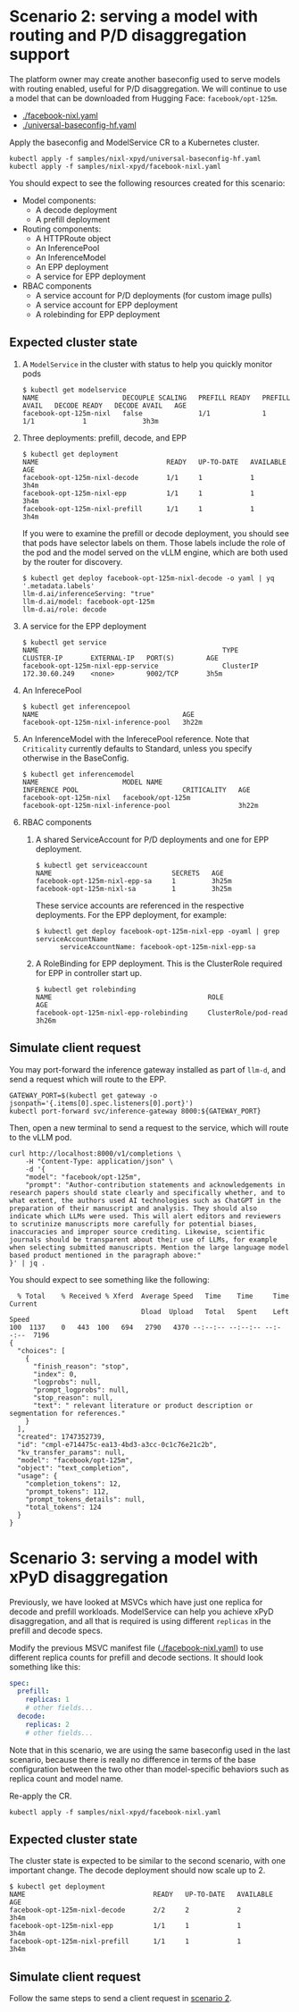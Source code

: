 # Scenario 2: serving a model with routing and P/D disaggregation support

The platform owner may create another baseconfig used to serve models with routing enabled, useful for P/D disaggregation. We will continue to use a model that can be downloaded from Hugging Face: `facebook/opt-125m`.

- [./facebook-nixl.yaml](./facebook-nixl.yaml)
- [./universal-baseconfig-hf.yaml](./universal-baseconfig-hf.yaml)

Apply the baseconfig and ModelService CR to a Kubernetes cluster.

```
kubectl apply -f samples/nixl-xpyd/universal-baseconfig-hf.yaml
kubectl apply -f samples/nixl-xpyd/facebook-nixl.yaml
```

You should expect to see the following resources created for this scenario:

- Model components:
  - A decode deployment
  - A prefill deployment
- Routing components:
  - A HTTPRoute object
  - An InferencePool
  - An InferenceModel
  - An EPP deployment 
  - A service for EPP deployment
- RBAC components 
  - A service account for P/D deployments (for custom image pulls)
  - A service account for EPP deployment 
  - A rolebinding for EPP deployment 

## Expected cluster state

1. A `ModelService` in the cluster with status to help you quickly monitor pods

    ```
    $ kubectl get modelservice
    NAME                     DECOUPLE SCALING   PREFILL READY   PREFILL AVAIL   DECODE READY   DECODE AVAIL   AGE
    facebook-opt-125m-nixl   false              1/1             1               1/1            1              3h3m
    ```

2. Three deployments: prefill, decode, and EPP

    ```
    $ kubectl get deployment
    NAME                                READY   UP-TO-DATE   AVAILABLE   AGE
    facebook-opt-125m-nixl-decode       1/1     1            1           3h4m
    facebook-opt-125m-nixl-epp          1/1     1            1           3h4m
    facebook-opt-125m-nixl-prefill      1/1     1            1           3h4m
    ```
    
    If you were to examine the prefill or decode deployment, you should see that pods have selector labels on them. Those labels include the role of the pod and the model served on the vLLM engine, which are both used by the router for discovery.
    
    ```
    $ kubectl get deploy facebook-opt-125m-nixl-decode -o yaml | yq '.metadata.labels'
    llm-d.ai/inferenceServing: "true"
    llm-d.ai/model: facebook-opt-125m
    llm-d.ai/role: decode
    ```

3. A service for the EPP deployment

    ```
    $ kubectl get service
    NAME                                              TYPE           CLUSTER-IP       EXTERNAL-IP   PORT(S)        AGE
    facebook-opt-125m-nixl-epp-service                ClusterIP      172.30.60.249    <none>        9002/TCP       3h5m
    ```

4. An InferecePool

    ```
    $ kubectl get inferencepool
    NAME                                    AGE
    facebook-opt-125m-nixl-inference-pool   3h22m
    ```

5. An InferenceModel with the InferecePool reference. Note that `Criticality` currently defaults to Standard, unless you specify otherwise in the BaseConfig.

    ```
    $ kubectl get inferencemodel
    NAME                     MODEL NAME                         INFERENCE POOL                          CRITICALITY   AGE
    facebook-opt-125m-nixl   facebook/opt-125m                  facebook-opt-125m-nixl-inference-pool                 3h22m
    ```

6. RBAC components
   1. A shared ServiceAccount for P/D deployments and one for EPP deployment. 
        
        ```
        $ kubectl get serviceaccount
        NAME                              SECRETS   AGE
        facebook-opt-125m-nixl-epp-sa     1         3h25m
        facebook-opt-125m-nixl-sa         1         3h25m
        ```
        
        These service accounts are referenced in the respective deployments. For the EPP deployment, for example:
        
        ```
        $ kubectl get deploy facebook-opt-125m-nixl-epp -oyaml | grep serviceAccountName
              serviceAccountName: facebook-opt-125m-nixl-epp-sa
        ```
        
   2. A RoleBinding for EPP deployment. This is the ClusterRole required for EPP in controller start up.
        
        ```
        $ kubectl get rolebinding
        NAME                                       ROLE                                          AGE
        facebook-opt-125m-nixl-epp-rolebinding     ClusterRole/pod-read                          3h26m
        ```

## Simulate client request

You may port-forward the inference gateway installed as part of `llm-d`, and send a request which will route to the EPP.

```
GATEWAY_PORT=$(kubectl get gateway -o jsonpath='{.items[0].spec.listeners[0].port}')
kubectl port-forward svc/inference-gateway 8000:${GATEWAY_PORT}
```

Then, open a new terminal to send a request to the service, which will route to the vLLM pod.
```
curl http://localhost:8000/v1/completions \
    -H "Content-Type: application/json" \
    -d '{
    "model": "facebook/opt-125m",
    "prompt": "Author-contribution statements and acknowledgements in research papers should state clearly and specifically whether, and to what extent, the authors used AI technologies such as ChatGPT in the preparation of their manuscript and analysis. They should also indicate which LLMs were used. This will alert editors and reviewers to scrutinize manuscripts more carefully for potential biases, inaccuracies and improper source crediting. Likewise, scientific journals should be transparent about their use of LLMs, for example when selecting submitted manuscripts. Mention the large language model based product mentioned in the paragraph above:"
}' | jq .
```

You should expect to see something like the following:

```
  % Total    % Received % Xferd  Average Speed   Time    Time     Time  Current
                                 Dload  Upload   Total   Spent    Left  Speed
100  1137    0   443  100   694   2790   4370 --:--:-- --:--:-- --:--:--  7196
{
  "choices": [
    {
      "finish_reason": "stop",
      "index": 0,
      "logprobs": null,
      "prompt_logprobs": null,
      "stop_reason": null,
      "text": " relevant literature or product description or segmentation for references."
    }
  ],
  "created": 1747352739,
  "id": "cmpl-e714475c-ea13-4bd3-a3cc-0c1c76e21c2b",
  "kv_transfer_params": null,
  "model": "facebook/opt-125m",
  "object": "text_completion",
  "usage": {
    "completion_tokens": 12,
    "prompt_tokens": 112,
    "prompt_tokens_details": null,
    "total_tokens": 124
  }
}
```

# Scenario 3: serving a model with xPyD disaggregation

Previously, we have looked at MSVCs which have just one replica for decode and prefill workloads. ModelService can help you achieve xPyD disaggregation, and all that is required is using different `replicas` in the prefill and decode specs. 

Modify the previous MSVC manifest file ([./facebook-nixl.yaml](./facebook-nixl.yaml)) to use different replica counts for prefill and decode sections. It should look something like this: 

```yaml
spec:
  prefill:
    replicas: 1
    # other fields...
  decode: 
    replicas: 2
    # other fields...
```

Note that in this scenario, we are using the same baseconfig used in the last scenario, because there is really no difference in terms of the base configuration between the two other than model-specific behaviors such as replica count and model name.

Re-apply the CR.

```
kubectl apply -f samples/nixl-xpyd/facebook-nixl.yaml
```

## Expected cluster state 

The cluster state is expected to be similar to the second scenario, with one important change. The decode deployment should now scale up to 2. 

```
$ kubectl get deployment
NAME                                READY   UP-TO-DATE   AVAILABLE   AGE
facebook-opt-125m-nixl-decode       2/2     2            2           3h4m
facebook-opt-125m-nixl-epp          1/1     1            1           3h4m
facebook-opt-125m-nixl-prefill      1/1     1            1           3h4m
```

## Simulate client request 

Follow the same steps to send a client request in [scenario 2](./README.md#simulate-client-request).